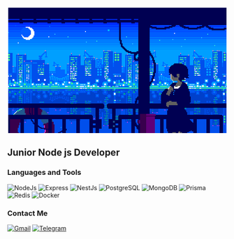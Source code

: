 <p align="center">
  <img src="https://github.com/dmshh20/dmshh20/blob/main/assets/YQgT.gif" alt="Header" />
</p>


## Junior Node js Developer 


### Languages and Tools
![NodeJs](https://img.shields.io/badge/Node%20Js-black?style=for-the-badge&logo=nodedotjs
)
![Express](https://img.shields.io/badge/Express-black?style=for-the-badge&logo=express)
![NestJs](https://img.shields.io/badge/Nest%20Js-black?style=for-the-badge&logo=nestjs
)
![PostgreSQL](https://img.shields.io/badge/PostgreSQL-black?style=for-the-badge&logo=postgresql
)
![MongoDB](https://img.shields.io/badge/MongoDB-black?style=for-the-badge&logo=mongodb)
![Prisma](https://img.shields.io/badge/Prisma-black?style=for-the-badge&logo=prisma)
![Redis](https://img.shields.io/badge/Redis-black?style=for-the-badge&logo=redis)
![Docker](https://img.shields.io/badge/Docker-black?style=for-the-badge&logo=docker
)

### Contact Me
[![Gmail](https://img.shields.io/badge/gmail-black?style=for-the-badge&logo=gmail)](mailto:dmshh12@gmail.com)
[![Telegram](https://img.shields.io/badge/Telegram-black?style=for-the-badge&logo=telegram)](https://t.me/artemdmysh)


